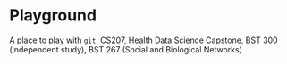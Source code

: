 # Playground

A place to play with `git`.
CS207, Health Data Science Capstone, BST 300 (independent study), BST 267 (Social and Biological Networks)
